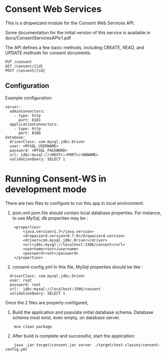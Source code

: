 
Consent Web Services
====================

This is a dropwizard module for the Consent Web Services API.

Some documentation for the initial version of this service is available in 
docs/ConsentServicesAPIv1.pdf

The API defines a few basic methods, including CREATE, READ, and UPDATE methods for consent documents.
```
PUT /consent
GET /consent/{id}
POST /consent/{id}
```

## Configuration

Example configuration:

```
server:
  adminConnectors:
    - type: http
      port: 8181
  applicationConnectors:
    - type: http
      port: 8180
database:
  driverClass: com.mysql.jdbc.Driver
  user: <MYSQL_USERNAME>
  password: <MYSQL_PASSWORD>
  url: jdbc:mysql://<HOST>:<PORT>/<DBNAME>
  validationQuery: SELECT 1
```

Running Consent-WS in development mode
======================================

There are two files to configure to run this app in local environment:

1. pom.xml 
   pom.file should contain local database properties. For instance, to use MySql, 
   db properties may be :

```
    <properties>
        <java.version>1.7</java.version>
        <dropwizard.version>0.7.0</dropwizard.version>
        <driver>com.mysql.jdbc.Driver</driver>
        <url>jdbc:mysql://localhost:3306/consent</url>
        <username>root</username>
        <password>root</password>
    </properties>
```

2. consent-config.yml
   In this file, MySql properties should be like :

```
  driverClass: com.mysql.jdbc.Driver
  user: root
  password: root
  url:  jdbc:mysql://localhost:3306/consent
  validationQuery: SELECT 1
```

Once the 2 files are properly configured, 

 1. Build the application and populate initial database schema. 
    Database schema must exist, even empty, on database server.
```
    mvn clean package
```

 2. After build is complete and successful, start the application:
```
    java -jar target/consent.jar server ./target/test-classes/consent-config.yml
```

